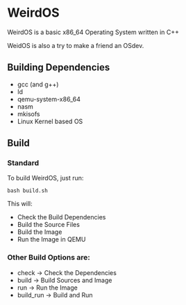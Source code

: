 # WeirdOS

WeirdOS is a basic x86_64 Operating System written in C++

WeidOS is also a try to make a friend an OSdev.

## Building Dependencies
* gcc (and g++)
* ld
* qemu-system-x86_64
* nasm
* mkisofs
* Linux Kernel based OS

## Build
### Standard
To build WeirdOS, just run:
```shell
bash build.sh
```
This will:
* Check the Build Dependencies
* Build the Source Files
* Build the Image
* Run the Image in QEMU

### Other Build Options are:
* check     -> Check the Dependencies
* build     -> Build Sources and Image
* run       -> Run the Image
* build_run -> Build and Run
